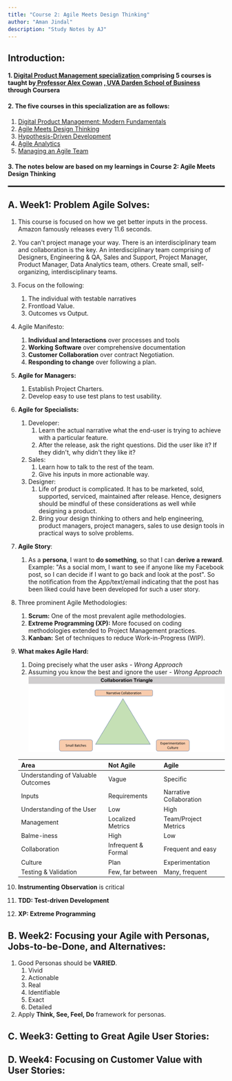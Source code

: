```yaml
---
title: "Course 2: Agile Meets Design Thinking"
author: "Aman Jindal"
description: "Study Notes by AJ"
---
```


## Introduction:

#### 1. <a href='https://www.coursera.org/specializations/uva-darden-digital-product-management' target="_blank"> Digital Product Management specialization </a> comprising 5 courses is taught by<a href='https://www.alexandercowan.com/' target="_blank"> Professor Alex Cowan</a> <a href='https://www.darden.virginia.edu/' target="_blank">, UVA Darden School of Business</a> through Coursera

#### 2. The five courses in this specialization are as follows:
   1. <a href='https://www.coursera.org/learn/uva-darden-digital-product-management?specialization=uva-darden-digital-product-management' target="_blank"> Digital Product Management: Modern Fundamentals </a>
   2. <a href='https://www.coursera.org/learn/uva-darden-getting-started-agile?specialization=uva-darden-digital-product-management' target="_blank"> Agile Meets Design Thinking </a>
   3. <a href='https://www.coursera.org/learn/uva-darden-agile-testing?specialization=uva-darden-digital-product-management' target="_blank"> Hypothesis-Driven Development </a>
   4. <a href='https://www.coursera.org/learn/uva-darden-agile-analytics?specialization=uva-darden-digital-product-management' target="_blank"> Agile Analytics </a>
   5. <a href='https://www.coursera.org/learn/uva-darden-agile-team-management?specialization=uva-darden-digital-product-management' target="_blank"> Managing an Agile Team </a>

#### 3. The notes below are based on my learnings in Course 2: Agile Meets Design Thinking

<hr style="border:.05px solid black">

## A. Week1: Problem Agile Solves:

   1. This course is focused on how we get better inputs in the process. Amazon famously releases every 11.6 seconds.
   2. You can't project manage your way. There is an interdisciplinary team and collaboration is the key. An interdisciplinary team comprising of Designers, Engineering & QA, Sales and Support, Project Manager, Product Manager, Data Analytics team, others. Create small, self-organizing, interdisciplinary teams.
   3. Focus on the following:
      1. The individual with testable narratives
      2. Frontload Value.
      3. Outcomes vs Output.
   4. Agile Manifesto:
      1. **Individual and Interactions** over processes and tools
      2. **Working Software** over comprehensive documentation
      3. **Customer Collaboration** over contract Negotiation.
      4. **Responding to change** over following a plan.
   5. **Agile for Managers:**
      1. Establish Project Charters.
      2. Develop easy to use test plans to test usability.
   6. **Agile for Specialists:**
      1. Developer:
         1. Learn the actual narrative what the end-user is trying to achieve with a particular feature.
         2. After the release, ask the right questions. Did the user like it? If they didn't, why didn't they like it?
      2. Sales:
         1. Learn how to talk to the rest of the team.
         2. Give his inputs in more actionable way.
      3. Designer:
         1. Life of product is complicated. It has to be marketed, sold, supported, serviced, maintained after release. Hence, designers should be mindful of these considerations as well while designing a product.
         2. Bring your design thinking to others and help engineering, product managers, project managers, sales to use design tools in practical ways to solve problems.
   7. **Agile Story**:
      1. As a **persona**, I want to **do something**, so that I can **derive a reward**. Example: "As a social mom, I want to see if anyone like my Facebook post, so I can decide if I want to go back and look at the post". So the notification from the App/text/email indicating that the post has been liked could have been developed for such a user story.
   8. Three prominent Agile Methodologies:
      1. **Scrum:** One of the most prevalent agile methodologies.
      2. **Extreme Programming (XP):** More focused on coding methodologies extended to Project Management practices. 
      3. **Kanban:** Set of techniques to reduce Work-in-Progress (WIP).
   9. **What makes Agile Hard:**
      1.  Doing precisely what the user asks _- Wrong Approach_
      2.  Assuming you know the best and ignore the user _- Wrong Approach_
   <br> <img src='.//Course2_Images/image01.jpg'/>

      | Area                                 | Not Agile      | Agile                    |
      | :---                                 | :---           | :---                     |
      | Understanding of Valuable Outcomes   | Vague          | Specific                 | 
      | Inputs                               | Requirements   | Narrative Collaboration  |
      | Understanding of the User            | Low            | High                     | 
      | Management                           | Localized Metrics | Team/Project Metrics  |
      | Balme-iness                          | High              | Low                   |
      | Collaboration | Infrequent & Formal | Frequent and easy |
      | Culture | Plan | Experimentation |
      | Testing & Validation | Few, far between | Many, frequent |

   10. **Instrumenting Observation** is critical
   11. **TDD: Test-driven Development**
   12. **XP: Extreme Programming**


## B. Week2: Focusing your Agile with Personas, Jobs-to-be-Done, and Alternatives:

   1. Good Personas should be **VARIED**.
      1. Vivid
      2. Actionable
      3. Real
      4. Identifiable
      5. Exact
      6. Detailed
   2. Apply **Think, See, Feel, Do** framework for personas. 

## C. Week3: Getting to Great Agile User Stories:

## D. Week4: Focusing on Customer Value with User Stories:

   